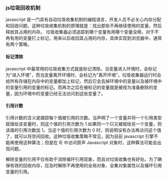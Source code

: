 ### js垃圾回收机制

javascript 是一门具有自动垃圾收集机制的编程语言，开发人员不必关心内存分配和回收问题。这种垃圾收集机制的原理就是：找出那些不再继续使用的变量，然后释放其占用的内存。
垃圾收集器必须追踪到哪个变量有用哪个变量没用，对于不再有用的变量打上标记，用来以后收回其占用的内存，具体实现到浏览器中，通常有两个策略。

#### 标记清除

javascript 中最常用的垃圾收集方式就是标记清除。当变量进入环境时，会标记为"进入环境"，而当变量离开环境时，会标记为"离开环境"。垃圾收集器运行时会给所有存储在内存中的变量都加上标记，然后它会去掉环境中的变量以及被环境中的变量引用的变量的标记。而再次之后在被标记的变量就是被视为准备删除的变量，因为环境中的变量已经无法访问到这些变量了。

#### 引用计数

引用计数的含义是跟踪每个值被引用的次数。当声明了一个变量并将一个引用类型赋值给该变量时，则这个值的引用次数为 1.如果同一个只又被赋给另一个变量，则该值的引用次数加 1。当这个值的引用次数为 0 时，则说明没有办法再访问这个值了，就可以将空间回收。这种垃圾收集策略不常见，因为目前 javascript 引擎不能再使用这种算法；但是在 IE 中访问原声 Javascript 对象时，这种算法可能会出现问题。

解除变量的引用不仅有助于消除循环引用现象，而且对垃圾收集也有好处。为了确保有效的回收内存，应及时解除不再使用的全局对象、全集对象属性以及循环引用变量的引用。
